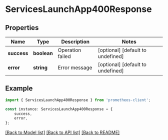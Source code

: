 # ServicesLaunchApp400Response


## Properties

Name | Type | Description | Notes
------------ | ------------- | ------------- | -------------
**success** | **boolean** | Operation failed | [optional] [default to undefined]
**error** | **string** | Error message | [optional] [default to undefined]

## Example

```typescript
import { ServicesLaunchApp400Response } from 'prometheos-client';

const instance: ServicesLaunchApp400Response = {
    success,
    error,
};
```

[[Back to Model list]](../README.md#documentation-for-models) [[Back to API list]](../README.md#documentation-for-api-endpoints) [[Back to README]](../README.md)

